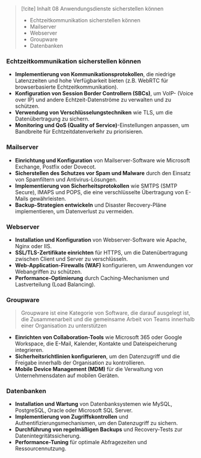 
> [!cite] Inhalt
> 08 Anwendungsdienste sicherstellen können
> 
> - ﻿﻿Echtzeitkommunikation sicherstellen können
> - ﻿﻿Mailserver
> - ﻿﻿Webserver
> - ﻿﻿Groupware
> - ﻿﻿Datenbanken


### Echtzeitkommunikation sicherstellen können
- **Implementierung von Kommunikationsprotokollen**, die niedrige Latenzzeiten und hohe Verfügbarkeit bieten (z.B. WebRTC für browserbasierte Echtzeitkommunikation).
- **Konfiguration von Session Border Controllern (SBCs)**, um VoIP- (Voice over IP) und andere Echtzeit-Datenströme zu verwalten und zu schützen.
- **Verwendung von Verschlüsselungstechniken** wie TLS, um die Datenübertragung zu sichern.
- **Monitoring und QoS (Quality of Service)**-Einstellungen anpassen, um Bandbreite für Echtzeitdatenverkehr zu priorisieren.

### Mailserver
- **Einrichtung und Konfiguration** von Mailserver-Software wie Microsoft Exchange, Postfix oder Dovecot.
- **Sicherstellen des Schutzes vor Spam und Malware** durch den Einsatz von Spamfiltern und Antivirus-Lösungen.
- **Implementierung von Sicherheitsprotokollen** wie SMTPS (SMTP Secure), IMAPS und POPS, die eine verschlüsselte Übertragung von E-Mails gewährleisten.
- **Backup-Strategien entwickeln** und Disaster Recovery-Pläne implementieren, um Datenverlust zu vermeiden.

### Webserver
- **Installation und Konfiguration** von Webserver-Software wie Apache, Nginx oder IIS.
- **SSL/TLS-Zertifikate einrichten** für HTTPS, um die Datenübertragung zwischen Client und Server zu verschlüsseln.
- **Web-Application-Firewalls (WAF)** konfigurieren, um Anwendungen vor Webangriffen zu schützen.
- **Performance-Optimierung** durch Caching-Mechanismen und Lastverteilung (Load Balancing).

### Groupware

> Groupware ist eine Kategorie von Software, die darauf ausgelegt ist, die Zusammenarbeit und die gemeinsame Arbeit von Teams innerhalb einer Organisation zu unterstützen

- **Einrichten von Collaboration-Tools** wie Microsoft 365 oder Google Workspace, die E-Mail, Kalender, Kontakte und Dateispeicherung integrieren.
- **Sicherheitsrichtlinien konfigurieren**, um den Datenzugriff und die Freigabe innerhalb der Organisation zu kontrollieren.
- **Mobile Device Management (MDM)** für die Verwaltung von Unternehmensdaten auf mobilen Geräten.

### Datenbanken
- **Installation und Wartung** von Datenbanksystemen wie MySQL, PostgreSQL, Oracle oder Microsoft SQL Server.
- **Implementierung von Zugriffskontrollen** und Authentifizierungsmechanismen, um den Datenzugriff zu sichern.
- **Durchführung von regelmäßigen Backups** und Recovery-Tests zur Datenintegritätssicherung.
- **Performance-Tuning** für optimale Abfragezeiten und Ressourcennutzung.
